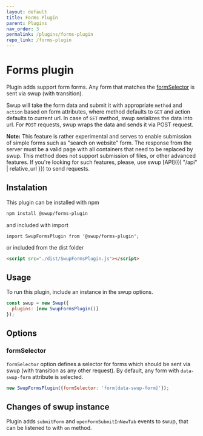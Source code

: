 ```yaml
---
layout: default
title: Forms Plugin
parent: Plugins
nav_order: 3
permalink: /plugins/forms-plugin
repo_link: /forms-plugin
---
```


# Forms plugin
Plugin adds support form forms. Any form that matches the [formSelector](#formSelector) is sent via swup (with transition).

Swup will take the form data and submit it with appropriate `method` and `action` based on form attributes, where method defaults to `GET` and action defaults to current url.
In case of `GET` method, swup serializes the data into url. 
For `POST` requests, swup wraps the data and sends it via POST request. 

**Note:** This feature is rather experimental and serves to enable submission of simple forms such as "search on website" form. 
The response from the server must be a valid page with all containers that need to be replaced by swup.
This method does not support submission of files, or other advanced features. 
If you're looking for such features, please, use swup [API]({{ "/api" | relative_url }}) to send requests. 

## Instalation
This plugin can be installed with npm

```bash
npm install @swup/forms-plugin
```

and included with import

```shell
import SwupFormsPlugin from '@swup/forms-plugin';
```

or included from the dist folder

```html
<script src="./dist/SwupFormsPlugin.js"></script>
```

## Usage
To run this plugin, include an instance in the swup options.

```javascript
const swup = new Swup({
  plugins: [new SwupFormsPlugin()]
});
```

## Options
### formSelector
`formSelector` option defines a selector for forms which should be sent via swup (with transition as any other request). 
By default, any form with `data-swup-form` attribute is selected.

```javascript
new SwupFormsPlugin({formSelector: 'form[data-swup-form]'});
```

## Changes of swup instance
Plugin adds `submitForm` and `openFormSubmitInNewTab` events to swup, that can be listened to with `on` method.  
